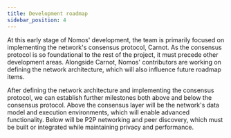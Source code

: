 ```yaml
---
title: Development roadmap
sidebar_position: 4
---
```


At this early stage of Nomos' development, the team is primarily focused on implementing the network's consensus protocol, Carnot. As the consensus protocol is so foundational to the rest of the project, it must precede other development areas. Alongside Carnot, Nomos' contributors are working on defining the network architecture, which will also influence future roadmap items.

After defining the network architecture and implementing the consensus protocol, we can establish further milestones both above and below the consensus protocol. Above the consensus layer will be the network's data model and execution environments, which will enable advanced functionality. Below will be P2P networking and peer discovery, which must be built or integrated while maintaining privacy and performance. 

